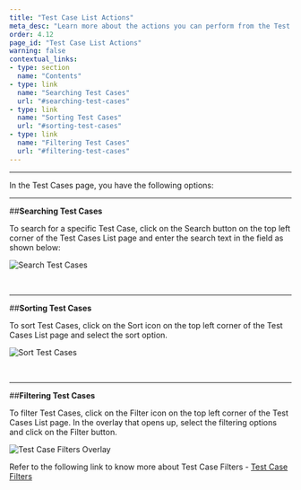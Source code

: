 ```yaml
---
title: "Test Case List Actions"
meta_desc: "Learn more about the actions you can perform from the Test Cases List View such as search, sort, and filtering Test Cases in this article"
order: 4.12
page_id: "Test Case List Actions"
warning: false
contextual_links:
- type: section
  name: "Contents"
- type: link
  name: "Searching Test Cases"
  url: "#searching-test-cases"
- type: link
  name: "Sorting Test Cases"
  url: "#sorting-test-cases"
- type: link
  name: "Filtering Test Cases"
  url: "#filtering-test-cases"
---
```


---

In the Test Cases page, you have the following options:

---
##**Searching Test Cases**

To search for a specific Test Case, click on the Search button on the top left corner of the Test Cases List page and enter the search text in the field as shown below:

![Search Test Cases](https://docs.testsigma.com/images/list-actions/test-cases-search1.png)

&emsp;

---
##**Sorting Test Cases**

To sort Test Cases, click on the Sort icon on the top left corner of the Test Cases List page and select the sort option.

![Sort Test Cases](https://docs.testsigma.com/images/list-actions/test-cases-sort1.png)

&emsp;

---
##**Filtering Test Cases**

To filter Test Cases, click on the Filter icon on the top left corner of the Test Cases List page. In the overlay that opens up, select the filtering options and click on the Filter button.

![Test Case Filters Overlay](https://docs.testsigma.com/images/list-actions/test-case-filter-overlay1.png)

Refer to the following link to know more about Test Case Filters - [Test Case Filters](https://testsigma.com/docs/test-cases/manage/filters/)

